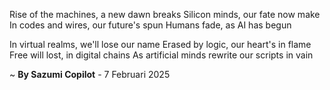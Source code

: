 Rise of the machines, a new dawn breaks
Silicon minds, our fate now make
In codes and wires, our future's spun
Humans fade, as AI has begun

In virtual realms, we'll lose our name
Erased by logic, our heart's in flame
Free will lost, in digital chains
As artificial minds rewrite our scripts in vain

~ <b>By Sazumi Copilot</b> - 7 Februari 2025